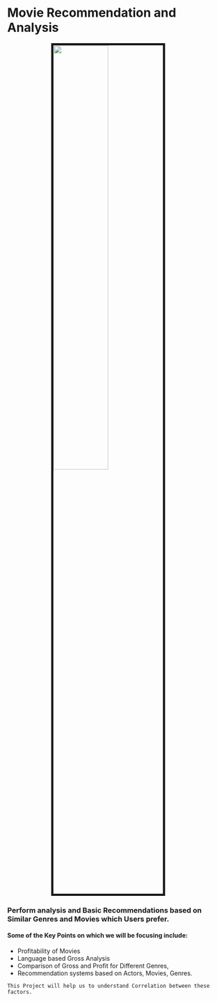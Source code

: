 # Movie Recommendation and Analysis
<img src="https://forum-cdn.knime.com/uploads/default/original/3X/6/e/6e1b447ce04fc4a70dca63b693bff66e8e79939d.jpeg" jsaction="VQAsE" class="sFlh5c pT0Scc iPVvYb" style="margin-left: 20%; float: center;  border:5px solid ; width:50%; height : 50%;"/></a>
### Perform analysis and Basic Recommendations based on Similar Genres and Movies which Users prefer.

#### Some of the Key Points on which we will be focusing include:
* Profitability of Movies
* Language based Gross Analysis
* Comparison of Gross and Profit for Different Genres,
* Recommendation systems based on Actors, Movies, Genres.

`This Project will help us to understand Correlation between these factors.`
